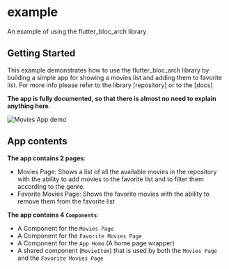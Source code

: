 # example

An example of using the flutter_bloc_arch library

## Getting Started

This example demonstrates how to use the flutter_bloc_arch library by building a simple app
for showing a movies list and adding them to favorite list. For more info please refer to the 
library [repository] or to the [docs]

**The app is fully documented, so that there is almost no need to explain anything here**.


![Movies App demo](https://media.giphy.com/media/eIyX1CUFzQkgjV8IMG/giphy.gif)


## App contents

**The app contains 2 pages**:
- Movies Page: Shows a list of all the available movies in the repository with the ability to add
movies to the favorite list and to filter them according to the genre.
- Favorite Movies Page: Shows the favorite movies with the ability to remove them from the favorite
list

**The app contains 4 `Components`**:
- A Component for the `Movies Page`
- A Component for the `Favorite Movies Page`
- A Component for the `App Home` (A home page wrapper)
- A shared component (`MovieItem`) that is used by both the `Movies Page` and the `Favorite Movies Page`
 
